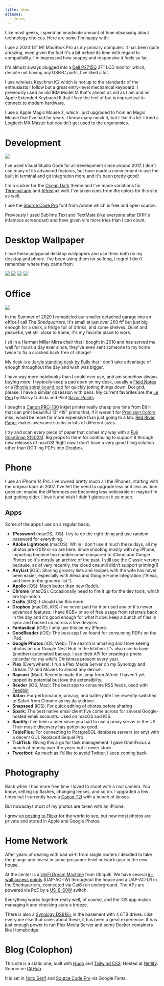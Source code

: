 ```yaml
---
title: Uses
aliases:
  - /uses
---
```


<div class="text-xl mb-4">
  Like most geeks, I spend an inordinate amount of time obsessing about technology choices. Here are some I'm happy with:
</div>

I use a 2020 13&Prime; M1 MacBook Pro as my primary computer. It has been quite amazing, even given the fact it's a bit before its time with regard to compatibility. I'm impressed how snappy and responsive it feels so far.

It's almost always plugged into a [Dell P2715Q](https://www.dell.com/is/business/p/dell-p2715q-monitor/pd) 27&Prime; LCD monitor which, despite not having any USB-C ports, I've liked a lot.

I use wireless Keychron K2 which is not up to the standards of the enthusiasts I follow but a great entry-level mechanical keyboard. I previously used an old IBM Model M that's almost as old as I am and an Apple Extended Keyboard II that I _love_ the feel of but is impractical to connect to modern hardware.

I use a Apple Magic Mouse 2, which I just upgraded to from an Magic Mouse that I've had for years. I know many mock it, but I like it a lot. I tried a Logitech MX Master but couldn't get used to the ergonomics.

# Development

![](https://icdn.remarkedusercontent.com/s/q:90/rs:fit:1280/aHR0cHM6Ly9jZG4ucmVtYXJrZWR1c2VyY29udGVudC5jb20vZmlsZS9yZW1hcmtlZC1wcm9kLzEvbWFya3MvV2VzbWl5bkEvU2NyZWVuJTIwU2hvdCUyMDIwMjAtMTItMTYlMjBhdCUyMDMuMTQuNTQlMjBQTS5wbmc.jpg)

I've used Visual Studio Code for all development since around 2017. I don't use many of its advanced features, but have made a commitment to use the built in terminal and git integration more and it's been pretty good!

I'm a sucker for the [Ocean Dark](https://marketplace.visualstudio.com/items?itemName=kleber-swf.ocean-dark-extended) theme and I've made variations for [Terminal.app](https://d1j4kwyjzsqmb8.cloudfront.net/KAM%20Ocean%20Dark.terminal) and [Alfred](https://d1j4kwyjzsqmb8.cloudfront.net/KAM%20Ocean%20Dark.alfredappearance) as well. I've taken cues from the colors for this site as well.

I use the [Source Code Pro](https://github.com/adobe-fonts/source-code-pro) font from Adobe which is free and open source.

Previously I used Sublime Text and TextMate (like everyone after DHH's infamous screencast) and have given vim more tries than I can count.

# Desktop Wallpaper

I love these polygonal desktop wallpapers and use them both on my desktop and phone. I've been using them for so long, I regret I don't remember where they came from:

<div class="flex space-x-1">
  <a href="https://d1j4kwyjzsqmb8.cloudfront.net/color1.png"><img src="https://icdn.remarkedusercontent.com/s/sh:0.5/rs:fit:256/aHR0cHM6Ly9jZG4ucmVtYXJrZWR1c2VyY29udGVudC5jb20vZmlsZS9yZW1hcmtlZC1wcm9kLzEvbWFya3MvcEdzQWk2ZW0vY29sb3IxLnBuZw.png" /></a>
  <a href="https://d1j4kwyjzsqmb8.cloudfront.net/color9.png"><img src="https://icdn.remarkedusercontent.com/s/sh:0.5/rs:fit:256/aHR0cHM6Ly9jZG4ucmVtYXJrZWR1c2VyY29udGVudC5jb20vZmlsZS9yZW1hcmtlZC1wcm9kLzEvbWFya3MvWGVzWGlKWUIvY29sb3I5LnBuZw.png" /></a>
  <a href="https://d1j4kwyjzsqmb8.cloudfront.net/color14.png"><img src="https://icdn.remarkedusercontent.com/s/sh:0.5/rs:fit:256/aHR0cHM6Ly9jZG4ucmVtYXJrZWR1c2VyY29udGVudC5jb20vZmlsZS9yZW1hcmtlZC1wcm9kLzEvbWFya3MvZTJzYWlRVkovY29sb3IxNC5wbmc.png" /></a>
  <a href="https://d1j4kwyjzsqmb8.cloudfront.net/color18.png"><img src="https://icdn.remarkedusercontent.com/s/sh:0.5/rs:fit:256/aHR0cHM6Ly9jZG4ucmVtYXJrZWR1c2VyY29udGVudC5jb20vZmlsZS9yZW1hcmtlZC1wcm9kLzEvbWFya3MvbmFzd2lhZTMvY29sb3IxOC5wbmc.png" /></a>
</div>

# Office

![](https://icdn.remarkedusercontent.com/s/sh:0.5/rs:fit:1280/aHR0cHM6Ly9jZG4ucmVtYXJrZWR1c2VyY29udGVudC5jb20vZmlsZS9yZW1hcmtlZC1wcm9kLzEvbWFya3MveDRzOGlHb0ovSU1HXzAyNjguanBlZw.png)

In the Summer of 2020 I remodeled our smaller detached garage into an office I call The _Shedquarters_. It's small at just over 200 ft&sup2; but just big enough for a desk, a fridge full of drinks, and some shelves. Quiet and peaceful, yet still close to home, it's my favorite place to work.

I sit in a Herman Miller Mirra chair that I bought in 2010 and has served me well for hours a day ever since, they've even sent someone to my home twice to fix a cracked back free of charge!

My desk is a [Jarvis standing desk by Fully](https://www.fully.com/standing-desks/jarvis/jarvis-adjustable-height-desk-bamboo.html) that I don't take advantage of enough throughout the day and wish was bigger.

I have way more notebooks than I could ever use, and am somehow always buying more. I typically keep a pad open on my desk, usually a [Field Notes](https://fieldnotesbrand.com/products/pitch-black-memo-book) or a [Rhodia spiral bound pad](https://rhodiapads.com/collections_spiral_A5.php) for quickly jotting things down. Dot grid, please. I have a similar obsession with pens. My current favorites are the [Le Pen](https://uchida.com/products/le-pen) by Marvy Uchida and Pilot [Razor Points](http://pilotpen.us/brands/razor-point/razor-point/).

I bought a [Canon PRO-100](https://www.usa.canon.com/internet/portal/us/home/products/details/professional-large-format-printers/professional-inkjet-printers/pro-100) inkjet printer really cheap one time from B&H that can print beautiful 13&Prime;&times;19&Prime; prints that, if it weren't for [Precision Colors](https://www.precisioncolors.com) inks, would be more far more expensive than just going to a lab. [Red River Paper](https://www.redrivercatalog.com) makes awesome stocks in lots of different sizes.

I try and scan every piece of paper that comes my way with a [Fuji ScanSnap S1500M](https://www.fujitsu.com/global/products/computing/peripheral/scanners/scansnap/discontinued/s1500m/s1500m.html). Big props to them for continuing to support it through new releases of macOS! Right now I don't have a very good filing solution other than OCR'ing PDFs into Dropbox.

# Phone

I use an iPhone 14 Pro. I've owned pretty much all the iPhones, starting with the original back in 2007. I've felt the need to upgrade less and less as time goes on: maybe the differences are becoming less noticeable or maybe I'm just getting older. I love it and wish I didn't glance at it so much.

## Apps

Some of the apps I use on a regular basis.

* **1Password** (macOS, iOS): I try to do the right thing and use random password for everything.
* **Adobe Lightroom** (macOS): While I don't use it much these days, all my photos pre-2019 or so are here. Since shooting mostly with my iPhone, importing became too cumbersome compared to iCloud and Google Photos so it's mostly an archive of the past. I still use the Classic version because, as of very recently, the cloud one still didn't support printing(!)
* **AnyList** (iOS): Sharing grocery lists and recipes with the wife has never been easier, especially with Alexa and Google Home integration ("Alexa, add beer to the grocery list.")
* **Apollo** (iOS): Much better than new Reddit.
* **Chrome** (macOS): Occasionally need to fire it up for the dev tools, which are top-notch.
* **Drafts** (iOS): I should use this more.
* **Dropbox** (macOS, iOS): I've never paid for it or used any of it's newer advanced features. I have 6GB+ or so of free usage from referrals back in the day and it's good enough for what it doe: keep a bunch of files in sync and backed up across a few devices.
* **Fantastical** (iOS): I only use this on my iPhone.
* **GoodReader** (iOS): The best app I've found for consuming PDFs on the iPad.
* **Google Photos** (iOS, Web): The search is amazing and I love seeing photos on our Google Nest Hub in the kitchen. It's also nice to have (another) automated backup. I use their API for creating a photo calendar for my wife's Christmas present every year.
* **Plex** (Everywhere): I run a Plex Media Server on my Synology and stream TV and Movies to almost any device.
* **Raycast** (Mac): Recently made the jump from Alfred. I haven't yet tapped its potential but love the extensibility.
* **Reeder** (iOS, Mac): The best app to consume RSS feeds, used with [Feedbin](https://feedbin.com)
* **Safari**: For performance, privacy, and battery life I've recently switched to Safari from Chrome as my daily driver.
* **Snapseed** (iOS): For quick editing of photos before sharing
* **Spark:** The best native email client I've come across for several Google-hosted email accounts. Used on macOS and iOS.
* **Spotify:** I've been a user since you had to use a proxy server in the US. Their music discovery has gotten so good.
* **TablePlus:** For connecting to PostgreSQL database servers (or any) with a decent GUI. Replaced Sequel Pro.
* **TickTick:** Giving this a go for task management. I gave OmniFocus a bunch of money over the years but it never stuck.
* **Tweetbot:** As much as I'd like to avoid Twitter, I keep coming back.

# Photography

Back when I had more free time I loved to shoot with a _real_ camera. You know, setting up flashes, changing lenses, and so on. I upgraded a few times but I currently have a [Canon T2i](https://shop.usa.canon.com/shop/en/catalog/eos-rebel-t2i-body) with a bunch of lenses.

But nowadays most of my photos are taken with an iPhone.

I grew up [posting to Flickr](https://www.flickr.com/photos/kevinmarsh/) for the world to see, but now most photos are private and stored in Apple and Google Photos.

# Home Network

After years of dealing with bad wi-fi from single routers I decided to take the plunge and invest in some prosumer-level network gear in the new house.

At the center is a [UniFi Dream Machine](https://store.ui.com/collections/unifi-network-routing-switching/products/unifi-dream-machine) from Ubiquiti. We have several [in-wall access points](https://inwall.ui.com) (UAP-AC-IW) throughout the house and a UAP-AC-LR in the Shedquarters, connected via Cat6 run underground. The APs are powered via PoE by a [US-8-60W](https://www.ui.com/unifi-switching/unifi-switch-8/) switch.

Everything works together really well, of course, and the iOS app makes managing it and checking stats a breeze.

There is also a [Synology DS918+](https://www.amazon.com/Synology-bay-DiskStation-DS918-Diskless/dp/B075N1Z9LT) in the basement with 4 6TB drives. Like everyone else that raves about these, it has been a great experience. It has just enough power to run Plex Media Server and some Docker containers like Homebridge.

# Blog (Colophon)

This site is a static one, built with [Hugo](https://gohugo.io) and [Tailwind CSS](https://tailwindcss.com). Hosted at [Netlify](https://www.netlify.com). Source on [GitHub](https://github.com/kmarsh/kevinmarsh.com).

It is set in [Noto Serif](https://fonts.google.com/specimen/Noto+Serif?query=noto+serif) and [Source Code Pro](https://fonts.google.com/specimen/Source+Code+Pro?query=source+code+pro) via Google Fonts.
